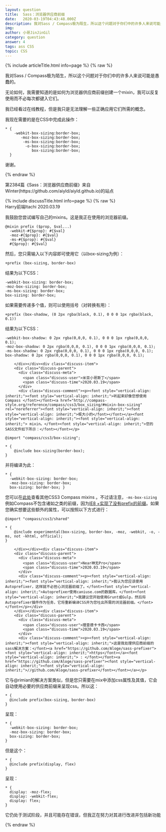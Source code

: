 ```yaml
---
layout: question
title:  Sass：浏览器供应商前缀
date:   2020-03-19T04:43:48.000Z
description: 我对Sass / Compass极为陌生，所以这个问题对于你们中的许多人来说可能是愚蠢的。无论如何，我需要知道的是如何为浏览器供应商前缀创建一个mix...
img: 
author: 小哥JinJinGil
category: question
answer: 4
tags: ass CSS
topic: CSS
---
```

<div class="article-root">
  <div class="article">
    {% include articleTitle.html info=page %}
    {% raw %}
    <div class="article-content"><p><font style="vertical-align: inherit;"><font style="vertical-align: inherit;">我对Sass / Compass极为陌生，所以这个问题对于你们中的许多人来说可能是愚蠢的。</font></font></p>

<p><font style="vertical-align: inherit;"><font style="vertical-align: inherit;">无论如何，我需要知道的是如何为浏览器供应商前缀创建一个mixin，我可以反复使用而不必每次都键入它们。</font></font></p>

<p><font style="vertical-align: inherit;"><font style="vertical-align: inherit;">我已经看过在线教程，但是我只是无法理解一些正确应用它们所需的概念。</font></font></p>

<p><font style="vertical-align: inherit;"><font style="vertical-align: inherit;">我现在需要的是在CSS中完成此操作：</font></font></p>

<pre><code>* { <font></font>
    -webkit-box-sizing:border-box;<font></font>
       -moz-box-sizing:border-box;          <font></font>
        -ms-box-sizing:border-box; <font></font>
         -o-box-sizing:border-box; <font></font>
            box-sizing:border-box; <font></font>
  }<font></font>
</code></pre>

<p><font style="vertical-align: inherit;"><font style="vertical-align: inherit;">谢谢。</font></font></p></div>
    {% endraw %}
  </div>
  <p class="winter_mark">第2384篇《Sass：浏览器供应商前缀》来自Winter(https://github.com/aiyld/aiyld.github.io)的站点</p>
  <div class="discuss-wrapper">
    {% include discussTitle.html info=page %}
    {% raw %}
    <div class="discuss-item">
        <div class="discuss-parent">
          <div class="discuss-meta">
            <span class="discuss-user">Harry前端Itachi</span>
            <span class="discuss-time">2020.03.19</span>
          </div>
          <div class="discuss-comment"><p><font style="vertical-align: inherit;"><font style="vertical-align: inherit;">我鼓励您尝试编写自己的mixins。</font><font style="vertical-align: inherit;">这是我正在使用的浏览器前缀。</font></font></p>

<pre><code>@mixin prefix ($prop, $val...)<font></font>
  -webkit-#{$prop}: #{$val}<font></font>
  -moz-#{$prop}: #{$val}<font></font>
  -ms-#{$prop}: #{$val}<font></font>
  #{$prop}: #{$val}<font></font>
</code></pre>

<p><font style="vertical-align: inherit;"><font style="vertical-align: inherit;">然后，您只需输入以下内容即可使用它（以box-sizing为例）：</font></font></p>

<pre><code>+prefix (box-sizing, border-box)
</code></pre>

<p><font style="vertical-align: inherit;"><font style="vertical-align: inherit;">结果为以下CSS：</font></font></p>

<pre><code>-webkit-box-sizing: border-box;<font></font>
-moz-box-sizing: border-box;<font></font>
-ms-box-sizing: border-box;<font></font>
box-sizing: border-box;<font></font>
</code></pre>

<p><font style="vertical-align: inherit;"><font style="vertical-align: inherit;">如果需要传递多个值，则可以使用括号（对转换有用）：</font></font></p>

<pre><code>+prefix (box-shadow, (0 2px rgba(black, 0.1), 0 0 0 1px rgba(black, 0.1))
</code></pre>

<p><font style="vertical-align: inherit;"><font style="vertical-align: inherit;">结果为以下CSS：</font></font></p>

<pre><code>-webkit-box-shadow: 0 2px rgba(0,0,0, 0.1), 0 0 0 1px rgba(0,0,0, 0.1);<font></font>
-moz-box-shadow: 0 2px rgba(0,0,0, 0.1), 0 0 0 1px rgba(0,0,0, 0.1);<font></font>
-ms-box-shadow: 0 2px rgba(0,0,0, 0.1), 0 0 0 1px rgba(0,0,0, 0.1);<font></font>
box-shadow: 0 2px rgba(0,0,0, 0.1), 0 0 0 1px rgba(0,0,0, 0.1);<font></font>
</code></pre></div>
        </div></div><div class="discuss-item">
        <div class="discuss-parent">
          <div class="discuss-meta">
            <span class="discuss-user">米亚小哥斯丁</span>
            <span class="discuss-time">2020.03.19</span>
          </div>
          <div class="discuss-comment"><p><font style="vertical-align: inherit;"><font style="vertical-align: inherit;">听起来好像您想使用Compass </font></font><a href="http://compass-style.org/reference/compass/css3/box_sizing/#mixin-box-sizing" rel="noreferrer"><font style="vertical-align: inherit;"><font style="vertical-align: inherit;">框大小的</font></font></a><font style="vertical-align: inherit;"><font style="vertical-align: inherit;"> mixin。</font><font style="vertical-align: inherit;">您的SASS文件如下所示：</font></font></p>

<pre><code>@import "compass/css3/box-sizing";<font></font>
<font></font>
* {<font></font>
    @include box-sizing(border-box);<font></font>
}<font></font>
</code></pre>

<p><font style="vertical-align: inherit;"><font style="vertical-align: inherit;">并将编译为此：</font></font></p>

<pre><code>* {<font></font>
  -webkit-box-sizing: border-box;<font></font>
  -moz-box-sizing: border-box;<font></font>
  box-sizing: border-box; }<font></font>
</code></pre>

<p><font style="vertical-align: inherit;"><font style="vertical-align: inherit;">您可以在</font></font><a href="http://compass-style.org/reference/compass/css3/" rel="noreferrer"><font style="vertical-align: inherit;"><font style="vertical-align: inherit;">此处</font></font></a><font style="vertical-align: inherit;"><font style="vertical-align: inherit;">查看其他CSS3 Compass mixins </font><font style="vertical-align: inherit;">。</font><font style="vertical-align: inherit;">不过请注意，</font></font><code>-ms-box-sizing</code><font style="vertical-align: inherit;"><font style="vertical-align: inherit;">例如</font><font style="vertical-align: inherit;">Compass不包含诸如之类的前缀</font><font style="vertical-align: inherit;">，因为</font></font><a href="https://github.com/chriseppstein/compass/issues/627" rel="noreferrer"><font style="vertical-align: inherit;"><font style="vertical-align: inherit;">IE8 +实现了没有prefix的前缀</font></font></a><font style="vertical-align: inherit;"><font style="vertical-align: inherit;">。</font><font style="vertical-align: inherit;">如果您确实想要这些额外的属性，可以按照以下方式进行：</font></font></p>

<pre><code>@import "compass/css3/shared"<font></font>
<font></font>
* {<font></font>
    @include experimental(box-sizing, border-box, -moz, -webkit, -o, -ms, not -khtml, official);<font></font>
}<font></font>
</code></pre></div>
        </div></div><div class="discuss-item">
        <div class="discuss-parent">
          <div class="discuss-meta">
            <span class="discuss-user">Near神无Pro</span>
            <span class="discuss-time">2020.03.19</span>
          </div>
          <div class="discuss-comment"><p><font style="vertical-align: inherit;"><font style="vertical-align: inherit;">我认为您应该使用Autoprefixer，这样就不必担心浏览器前缀了。</font><font style="vertical-align: inherit;">Autoprefixer使用caniuse.com的数据库。</font><font style="vertical-align: inherit;">我建议您开始使用Grunt或Gulp，然后将Autoprefixer插件作为任务，它将重新编译CSS并为您吐出所需的浏览器前缀。</font></font></p></div>
        </div></div><div class="discuss-item">
        <div class="discuss-parent">
          <div class="discuss-meta">
            <span class="discuss-user">理查德卡卡西</span>
            <span class="discuss-time">2020.03.19</span>
          </div>
          <div class="discuss-comment"><p><font style="vertical-align: inherit;"><font style="vertical-align: inherit;">这是我处理供应商前缀的sass解决方案：</font><a href="https://github.com/Aloge/sass-prefixer"><font style="vertical-align: inherit;">https</font></a><font style="vertical-align: inherit;"> : </font></font><a href="https://github.com/Aloge/sass-prefixer"><font style="vertical-align: inherit;"><font style="vertical-align: inherit;">//github.com/Aloge/sass-prefixer</font></font></a></p>

<p><font style="vertical-align: inherit;"><font style="vertical-align: inherit;">它与@rimian的解决方案类似，但是您只需要在mix中添加css属性及其值，它会自动使用必要的供应商前缀来呈现css。</font><font style="vertical-align: inherit;">所以这：</font></font></p>

<pre><code>* {<font></font>
  @include prefix(box-sizing, border-box)<font></font>
}<font></font>
</code></pre>

<p><font style="vertical-align: inherit;"><font style="vertical-align: inherit;">呈现：</font></font></p>

<pre><code>* {<font></font>
  -webkit-box-sizing: border-box;<font></font>
  -moz-box-sizing: border-box;<font></font>
  box-sizing: border-box;<font></font>
}<font></font>
</code></pre>

<p><font style="vertical-align: inherit;"><font style="vertical-align: inherit;">但是这个：</font></font></p>

<pre><code>* {<font></font>
  @include prefix(display, flex)<font></font>
}<font></font>
</code></pre>

<p><font style="vertical-align: inherit;"><font style="vertical-align: inherit;">呈现：</font></font></p>

<pre><code>* {<font></font>
  display: -moz-flex;<font></font>
  display: -webkit-flex;<font></font>
  display: flex;<font></font>
}<font></font>
</code></pre>

<p><font style="vertical-align: inherit;"><font style="vertical-align: inherit;">它仍处于测试阶段，并且可能存在错误，但我正在努力对其进行改进并包括新功能</font></font></p></div>
        </div></div>
    {% endraw %}
  </div>
<div>

